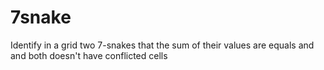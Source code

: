 # 7snake
Identify in a grid two 7-snakes that the sum of their values are equals and and both doesn't have conflicted cells
